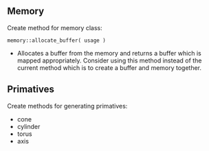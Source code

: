 ## Memory

Create method for memory class:

```
memory::allocate_buffer( usage )
```

* Allocates a buffer from the memory and returns a buffer which is mapped
  appropriately.
  Consider using this method instead of the current method which is to
  create a buffer and memory together.

## Primatives

Create methods for generating primatives:
* cone
* cylinder
* torus
* axis

